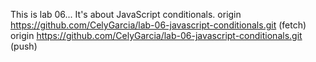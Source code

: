 This is lab 06...
It's about JavaScript conditionals.
origin	https://github.com/CelyGarcia/lab-06-javascript-conditionals.git (fetch)
origin	https://github.com/CelyGarcia/lab-06-javascript-conditionals.git (push)
